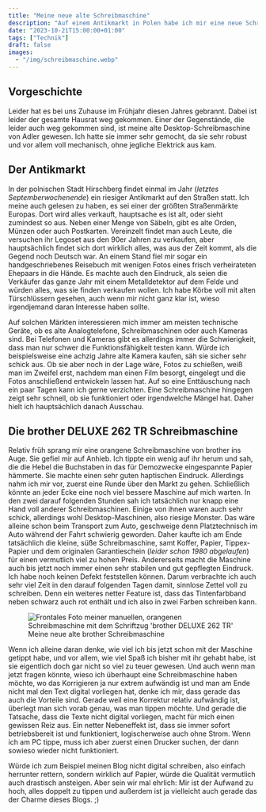 ```yaml
---
title: "Meine neue alte Schreibmaschine"
description: "Auf einem Antikmarkt in Polen habe ich mir eine neue Schreibmaschine gekauft. Nun kann ich endlich richtig schön altmodisch und stromfrei schreiben."
date: "2023-10-21T15:00:00+01:00"
tags: ["Technik"]
draft: false
images:
  - "/img/schreibmaschine.webp"
---
```


Vorgeschichte
-------------
Leider hat es bei uns Zuhause im Frühjahr diesen Jahres gebrannt. Dabei ist leider der gesamte Hausrat weg gekommen. Einer der Gegenstände, die leider auch weg gekommen sind, ist meine alte Desktop-Schreibmaschine von Adler gewesen. Ich hatte sie immer sehr gemocht, da sie sehr robust und vor allem voll mechanisch, ohne jegliche Elektrick aus kam.

Der Antikmarkt
--------------
In der polnischen Stadt Hirschberg findet einmal im Jahr (_letztes Septemberwochenende_) ein riesiger Antikmarkt auf den Straßen statt. Ich meine auch gelesen zu haben, es sei einer der größten Straßenmärkte Europas. Dort wird alles verkauft, hauptsache es ist alt, oder sieht zumindest so aus. Neben einer Menge von Säbeln, gibt es alte Orden, Münzen oder auch Postkarten. Vereinzelt findet man auch Leute, die versuchen ihr Legoset aus den 90er Jahren zu verkaufen, aber hauptsächlich findet sich dort wirklich alles, was aus der Zeit kommt, als die Gegend noch Deutsch war. An einem Stand fiel mir sogar ein handgeschriebenes Reisebuch mit wenigen Fotos eines frisch verheirateten Ehepaars in die Hände. Es machte auch den Eindruck, als seien die Verkäufer das ganze Jahr mit einem Metalldetektor auf dem Felde und würden alles, was sie finden verkaufen wollen. Ich habe Körbe voll mit alten Türschlüssern gesehen, auch wenn mir nicht ganz klar ist, wieso irgendjemand daran Interesse haben sollte.

Auf solchen Märkten interessieren mich immer am meisten technische Geräte, ob es alte Analogtelefone, Schreibmaschinen oder auch Kameras sind. Bei Telefonen und Kameras gibt es allerdings immer die Schwierigkeit, dass man nur schwer die Funktionsfähigkeit testen kann. Würde ich beispielsweise eine achzig Jahre alte Kamera kaufen, säh sie sicher sehr schick aus. Ob sie aber noch in der Lage wäre, Fotos zu schießen, weiß man im Zweifel erst, nachdem man einen Film besorgt, eingelegt und die Fotos anschließend entwickeln lassen hat. Auf so eine Enttäuschung nach ein paar Tagen kann ich gerne verzichten. Eine Schreibmaschine hingegen zeigt sehr schnell, ob sie funktioniert oder irgendwelche Mängel hat. Daher hielt ich hauptsächlich danach Ausschau.

Die brother DELUXE 262 TR Schreibmaschine
-----------------------------------------
Relativ früh sprang mir eine orangene Schreibmaschine von brother ins Auge. Sie gefiel mir auf Anhieb. Ich tippte ein wenig auf ihr herum und sah, die die Hebel die Buchstaben in das für Demozwecke eingespannte Papier hämmerte. Sie machte einen sehr guten haptischen Eindruck. Allerdings nahm ich mir vor, zuerst eine Runde über den Markt zu gehen. Schließlich könnte an jeder Ecke eine noch viel bessere Maschine auf mich warten. In den zwei darauf folgenden Stunden sah ich tatsächlich nur knapp eine Hand voll anderer Schreibmaschinen. Einige von ihnen waren auch sehr schick, allerdings wohl Desktop-Maschinen, also riesige Monster. Das wäre alleine schon beim Transport zum Auto, geschweige denn Platztechnisch im Auto während der Fahrt schwierig geworden. Daher kaufte ich am Ende tatsächlich die kleine, süße Schreibmaschine, samt Koffer, Papier, Tippex-Papier und dem originalen Garantieschein (_leider schon 1980 abgelaufen_) für einen vermutlich viel zu hohen Preis. Andererseits macht die Maschine auch bis jetzt noch immer einen sehr stabilen und gut gepflegten Eindruck. Ich habe noch keinen Defekt feststellen können. Darum verbrachte ich auch sehr viel Zeit in den darauf folgenden Tagen damit, sinnlose Zettel voll zu schreiben. Denn ein weiteres netter Feature ist, dass das Tintenfarbband neben schwarz auch rot enthält und ich also in zwei Farben schreiben kann.

<figure>
    <img
        src="/img/schreibmaschine.webp"
        srcset="/img/schreibmaschine_small.webp 256w,/img/schreibmaschine_medium.webp 768w, /img/schreibmaschine.webp"
        alt="Frontales Foto meiner manuellen, orangenen Schreibmaschine mit dem Schriftzug 'brother DELUXE 262 TR'"
        />
    <figcaption>Meine neue alte brother Schreibmaschine</figcaption>
</figure>

Wenn ich alleine daran denke, wie viel ich bis jetzt schon mit der Maschine getippt habe, und vor allem, wie viel Spaß ich bisher mit ihr gehabt habe, ist sie eigentlich doch gar nicht so viel zu teuer gewesen. Und auch wenn man jetzt fragen könnte, wieso ich überhaupt eine Schreibmaschine haben möchte, wo das Korrigieren ja nur extrem aufwändig ist und man am Ende nicht mal den Text digital vorliegen hat, denke ich mir, dass gerade das auch die Vorteile sind. Gerade weil eine Korrektur relativ aufwändig ist, überlegt man sich vorab genau, was man tippen möchte. Und gerade die Tatsache, dass die Texte nicht digital vorliegen, macht für mich einen gewissen Reiz aus. Ein netter Nebeneffekt ist, dass sie immer sofort betriebsbereit ist und funktioniert, logischerweise auch ohne Strom. Wenn ich am PC tippe, muss ich aber zuerst einen Drucker suchen, der dann sowieso wieder nicht funktioniert.

Würde ich zum Beispiel meinen Blog nicht digital schreiben, also einfach herrunter rettern, sondern wirklich auf Papier, würde die Qualität vermutlich auch drastisch ansteigen. Aber sein wir mal ehrlich: Mir ist der Aufwand zu hoch, alles doppelt zu tippen und außerdem ist ja vielleicht auch gerade das der Charme dieses Blogs. ;)


